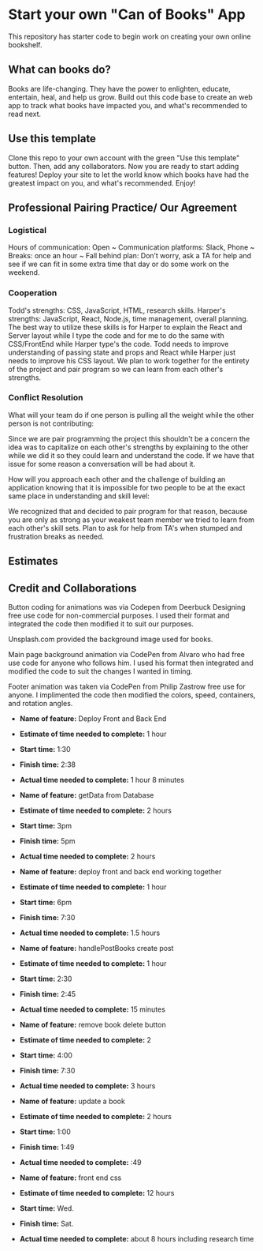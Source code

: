 # Start your own "Can of Books" App

This repository has starter code to begin work on creating your own online bookshelf.

## What can books do?

Books are life-changing. They have the power to enlighten, educate, entertain, heal, and help us grow. Build out this code base to create an web app to track what books have impacted you, and what's recommended to read next.

## Use this template

Clone this repo to your own account with the green "Use this template" button. Then, add any collaborators. Now you are ready to start adding features! Deploy your site to let the world know which books have had the greatest impact on you, and what's recommended. Enjoy!

## Professional Pairing Practice/ Our Agreement

### Logistical

Hours of communication: Open ~ Communication platforms: Slack, Phone ~ Breaks: once an hour ~ Fall behind plan: Don’t worry, ask a TA for help and see if we can fit in some extra time that day or do some work on the weekend.

### Cooperation

Todd's strengths:  CSS, JavaScript, HTML, research skills.  Harper's strengths: JavaScript, React, Node.js, time management, overall planning. The best way to utilize these skills is for Harper to explain the React and Server layout while I type the code and for me to do the same with CSS/FrontEnd while Harper type's the code. Todd needs to improve understanding of passing state and props and React while Harper just needs to improve his CSS layout. We plan to work together for the entirety of the project and pair program so we can learn from each other's strengths.

### Conflict Resolution

What will your team do if one person is pulling all the weight while the other person is not contributing:

Since we are pair programming the project this shouldn't be a concern the idea was to capitalize on each other's strengths by explaining to the other while we did it so they could learn and understand the code. If we have that issue for some reason a conversation will be had about it.

How will you approach each other and the challenge of building an application knowing that it is impossible for two people to be at the exact same place in understanding and skill level:

We recognized that and decided to pair program for that reason, because you are only as strong as your weakest team member we tried to learn from each other's skill sets. Plan to ask for help from TA's when stumped and frustration breaks as needed.

## Estimates
<!-- See below -->

## Credit and Collaborations

Button coding for animations was via Codepen from Deerbuck Designing free use code for non-commercial purposes. I used their format and integrated the code then modified it to suit our purposes.

Unsplash.com provided the background image used for books.

Main page background animation via CodePen from Alvaro who had free use code for anyone who follows him. I used his format then integrated and modified the code to suit the changes I wanted in timing.

Footer animation was taken via CodePen from Philip Zastrow free use for anyone. I implimented the code then modified the colors, speed, containers, and rotation angles.

* **Name of feature:** Deploy Front and Back End
* **Estimate of time needed to complete:** 1 hour
* **Start time:** 1:30
* **Finish time:** 2:38
* **Actual time needed to complete:** 1 hour 8 minutes

* **Name of feature:** getData from Database
* **Estimate of time needed to complete:** 2 hours
* **Start time:** 3pm
* **Finish time:** 5pm
* **Actual time needed to complete:** 2 hours

* **Name of feature:** deploy front and back end working together
* **Estimate of time needed to complete:** 1 hour
* **Start time:** 6pm
* **Finish time:** 7:30
* **Actual time needed to complete:** 1.5 hours

* **Name of feature:** handlePostBooks create post
* **Estimate of time needed to complete:** 1 hour
* **Start time:** 2:30
* **Finish time:** 2:45
* **Actual time needed to complete:** 15 minutes

* **Name of feature:** remove book delete button
* **Estimate of time needed to complete:** 2
* **Start time:** 4:00
* **Finish time:** 7:30
* **Actual time needed to complete:** 3 hours

* **Name of feature:** update a book
* **Estimate of time needed to complete:** 2 hours
* **Start time:** 1:00
* **Finish time:** 1:49
* **Actual time needed to complete:** :49

* **Name of feature:** front end css
* **Estimate of time needed to complete:** 12 hours
* **Start time:** Wed.
* **Finish time:** Sat.
* **Actual time needed to complete:** about 8 hours including research time
